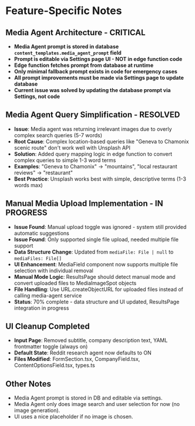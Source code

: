 # Feature-Specific Notes

## Media Agent Architecture - CRITICAL
- **Media Agent prompt is stored in database `content_templates.media_agent_prompt` field**
- **Prompt is editable via Settings page UI - NOT in edge function code**
- **Edge function fetches prompt from database at runtime**
- **Only minimal fallback prompt exists in code for emergency cases**
- **All prompt improvements must be made via Settings page to update database**
- **Current issue was solved by updating the database prompt via Settings, not code**

## Media Agent Query Simplification - RESOLVED
- **Issue**: Media agent was returning irrelevant images due to overly complex search queries (5-7 words)
- **Root Cause**: Complex location-based queries like "Geneva to Chamonix scenic route" don't work well with Unsplash API
- **Solution**: Added query mapping logic in edge function to convert complex queries to simple 1-3 word terms
- **Examples**: "Geneva to Chamonix" → "mountains", "local restaurant reviews" → "restaurant"
- **Best Practice**: Unsplash works best with simple, descriptive terms (1-3 words max)

## Manual Media Upload Implementation - IN PROGRESS
- **Issue Found**: Manual upload toggle was ignored - system still provided automatic suggestions
- **Issue Found**: Only supported single file upload, needed multiple file support
- **Data Structure Change**: Updated from `mediaFile: File | null` to `mediaFiles: File[]`
- **UI Enhancement**: MediaField component now supports multiple file selection with individual removal
- **Manual Mode Logic**: ResultsPage should detect manual mode and convert uploaded files to MediaImageSpot objects
- **File Handling**: Use URL.createObjectURL for uploaded files instead of calling media-agent service
- **Status**: 70% complete - data structure and UI updated, ResultsPage integration in progress

## UI Cleanup Completed
- **Input Page**: Removed subtitle, company description text, YAML frontmatter toggle (always on)
- **Default State**: Reddit research agent now defaults to ON
- **Files Modified**: FormSection.tsx, CompanyField.tsx, ContentOptionsField.tsx, types.ts

## Other Notes
- Media Agent prompt is stored in DB and editable via settings.
- Media Agent only does image search and user selection for now (no image generation).
- UI uses a nice placeholder if no image is chosen.
